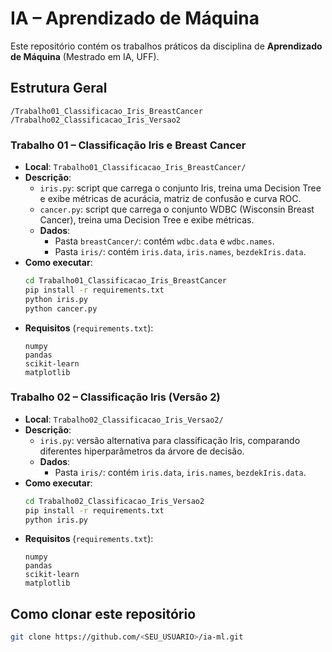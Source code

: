 # IA – Aprendizado de Máquina

Este repositório contém os trabalhos práticos da disciplina de **Aprendizado de Máquina** (Mestrado em IA, UFF).

## Estrutura Geral

```
/Trabalho01_Classificacao_Iris_BreastCancer
/Trabalho02_Classificacao_Iris_Versao2
```

### Trabalho 01 – Classificação Iris e Breast Cancer
- **Local**: `Trabalho01_Classificacao_Iris_BreastCancer/`
- **Descrição**:
  - `iris.py`: script que carrega o conjunto Iris, treina uma Decision Tree e exibe métricas de acurácia, matriz de confusão e curva ROC.
  - `cancer.py`: script que carrega o conjunto WDBC (Wisconsin Breast Cancer), treina uma Decision Tree e exibe métricas.
  - **Dados**:
    - Pasta `breastCancer/`: contém `wdbc.data` e `wdbc.names`.
    - Pasta `iris/`: contém `iris.data`, `iris.names`, `bezdekIris.data`.
- **Como executar**:
  ```bash
  cd Trabalho01_Classificacao_Iris_BreastCancer
  pip install -r requirements.txt
  python iris.py
  python cancer.py
  ```
- **Requisitos** (`requirements.txt`):
  ```
  numpy
  pandas
  scikit-learn
  matplotlib
  ```

### Trabalho 02 – Classificação Iris (Versão 2)
- **Local**: `Trabalho02_Classificacao_Iris_Versao2/`
- **Descrição**:
  - `iris.py`: versão alternativa para classificação Iris, comparando diferentes hiperparâmetros da árvore de decisão.
  - **Dados**:
    - Pasta `iris/`: contém `iris.data`, `iris.names`, `bezdekIris.data`.
- **Como executar**:
  ```bash
  cd Trabalho02_Classificacao_Iris_Versao2
  pip install -r requirements.txt
  python iris.py
  ```
- **Requisitos** (`requirements.txt`):
  ```
  numpy
  pandas
  scikit-learn
  matplotlib
  ```

## Como clonar este repositório
```bash
git clone https://github.com/<SEU_USUARIO>/ia-ml.git
```
